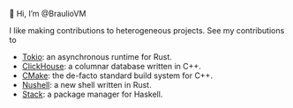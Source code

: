 👋 Hi, I’m @BraulioVM

I like making contributions to heterogeneous projects. See my contributions to 

- [Tokio](https://github.com/tokio-rs/tokio/pulls?q=is%3Apr+author%3ABraulioVM): an asynchronous runtime for Rust.
- [ClickHouse](https://github.com/ClickHouse/ClickHouse/pulls?q=is%3Apr+author%3ABraulioVM): a columnar database written in C++.
- [CMake](https://gitlab.kitware.com/cmake/cmake/-/merge_requests?scope=all&state=merged&author_username=BraulioValdivielso): the de-facto standard build system for C++.
- [Nushell](https://github.com/nushell/nushell/pulls?q=is%3Apr+author%3ABraulioVM): a new shell written in Rust.
- [Stack](https://github.com/commercialhaskell/stack/pulls?q=is%3Apr+author%3ABraulioVM): a package manager for Haskell.

<!---
BraulioVM/BraulioVM is a ✨ special ✨ repository because its `README.md` (this file) appears on your GitHub profile.
You can click the Preview link to take a look at your changes.
--->
